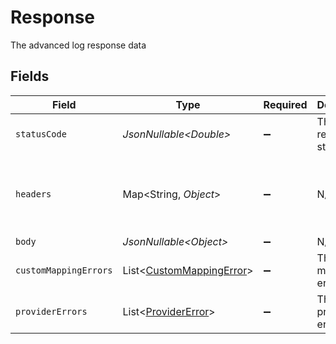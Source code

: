 # Response

The advanced log response data


## Fields

| Field                                                                      | Type                                                                       | Required                                                                   | Description                                                                | Example                                                                    |
| -------------------------------------------------------------------------- | -------------------------------------------------------------------------- | -------------------------------------------------------------------------- | -------------------------------------------------------------------------- | -------------------------------------------------------------------------- |
| `statusCode`                                                               | *JsonNullable\<Double>*                                                    | :heavy_minus_sign:                                                         | The response status code                                                   | 200                                                                        |
| `headers`                                                                  | Map\<String, *Object*>                                                     | :heavy_minus_sign:                                                         | N/A                                                                        | {<br/>"content-type": "application/json",<br/>"authorization": "Bearer token"<br/>} |
| `body`                                                                     | *JsonNullable\<Object>*                                                    | :heavy_minus_sign:                                                         | N/A                                                                        |                                                                            |
| `customMappingErrors`                                                      | List\<[CustomMappingError](../../models/components/CustomMappingError.md)> | :heavy_minus_sign:                                                         | The custom mapping errors                                                  |                                                                            |
| `providerErrors`                                                           | List\<[ProviderError](../../models/components/ProviderError.md)>           | :heavy_minus_sign:                                                         | The provider errors                                                        |                                                                            |